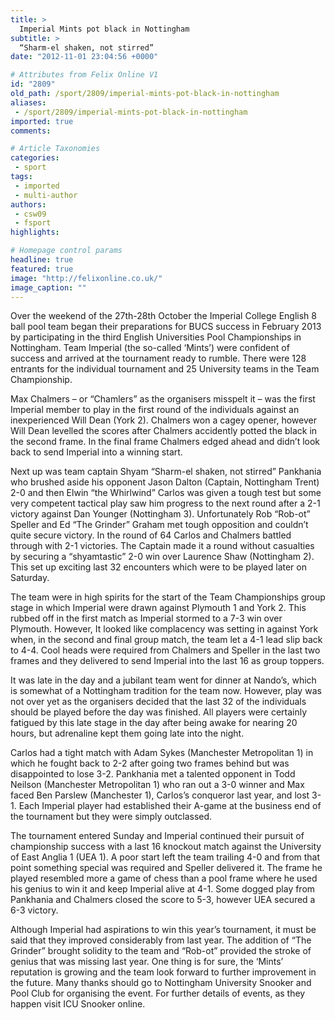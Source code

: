 ```yaml
---
title: >
  Imperial Mints pot black in Nottingham
subtitle: >
  “Sharm-el shaken, not stirred”
date: "2012-11-01 23:04:56 +0000"

# Attributes from Felix Online V1
id: "2809"
old_path: /sport/2809/imperial-mints-pot-black-in-nottingham
aliases:
 - /sport/2809/imperial-mints-pot-black-in-nottingham
imported: true
comments:

# Article Taxonomies
categories:
 - sport
tags:
 - imported
 - multi-author
authors:
 - csw09
 - fsport
highlights:

# Homepage control params
headline: true
featured: true
image: "http://felixonline.co.uk/"
image_caption: ""
---
```


Over the weekend of the 27th-28th October the Imperial College English 8 ball pool team began their preparations for BUCS success in February 2013 by participating in the third English Universities Pool Championships in Nottingham. Team Imperial (the so-called ‘Mints’) were confident of success and arrived at the tournament ready to rumble. There were 128 entrants for the individual tournament and 25 University teams in the Team Championship.

Max Chalmers – or “Chamlers” as the organisers misspelt it – was the first Imperial member to play in the first round of the individuals against an inexperienced Will Dean (York 2). Chalmers won a cagey opener, however Will Dean levelled the scores after Chalmers accidently potted the black in the second frame. In the final frame Chalmers edged ahead and didn’t look back to send Imperial into a winning start.

Next up was team captain Shyam “Sharm-el shaken, not stirred” Pankhania who brushed aside his opponent Jason Dalton (Captain, Nottingham Trent) 2-0 and then Elwin “the Whirlwind” Carlos was given a tough test but some very competent tactical play saw him progress to the next round after a 2-1 victory against Dan Younger (Nottingham 3). Unfortunately Rob “Rob-ot” Speller and Ed “The Grinder” Graham met tough opposition and couldn’t quite secure victory. In the round of 64 Carlos and Chalmers battled through with 2-1 victories. The Captain made it a round without casualties by securing a “shyamtastic” 2-0 win over Laurence Shaw (Nottingham 2). This set up exciting last 32 encounters which were to be played later on Saturday.

The team were in high spirits for the start of the Team Championships group stage in which Imperial were drawn against Plymouth 1 and York 2. This rubbed off in the first match as Imperial stormed to a 7-3 win over Plymouth. However, It looked like complacency was setting in against York when, in the second and final group match, the team let a 4-1 lead slip back to 4-4. Cool heads were required from Chalmers and Speller in the last two frames and they delivered to send Imperial into the last 16 as group toppers.

It was late in the day and a jubilant team went for dinner at Nando’s, which is somewhat of a Nottingham tradition for the team now. However, play was not over yet as the organisers decided that the last 32 of the individuals should be played before the day was finished. All players were certainly fatigued by this late stage in the day after being awake for nearing 20 hours, but adrenaline kept them going late into the night.

Carlos had a tight match with Adam Sykes (Manchester Metropolitan 1) in which he fought back to 2-2 after going two frames behind but was disappointed to lose 3-2. Pankhania met a talented opponent in Todd Neilson (Manchester Metropolitan 1) who ran out a 3-0 winner and Max faced Ben Parslew (Manchester 1), Carlos’s conqueror last year, and lost 3-1. Each Imperial player had established their A-game at the business end of the tournament but they were simply outclassed.

The tournament entered Sunday and Imperial continued their pursuit of championship success with a last 16 knockout match against the University of East Anglia 1 (UEA 1). A poor start left the team trailing 4-0 and from that point something special was required and Speller delivered it. The frame he played resembled more a game of chess than a pool frame where he used his genius to win it and keep Imperial alive at 4-1. Some dogged play from Pankhania and Chalmers closed the score to 5-3, however UEA secured a 6-3 victory.

Although Imperial had aspirations to win this year’s tournament, it must be said that they improved considerably from last year. The addition of “The Grinder” brought solidity to the team and “Rob-ot” provided the stroke of genius that was missing last year. One thing is for sure, the ‘Mints’ reputation is growing and the team look forward to further improvement in the future.
 Many thanks should go to Nottingham University Snooker and Pool Club for organising the event.
 For further details of events, as they happen visit ICU Snooker online.
